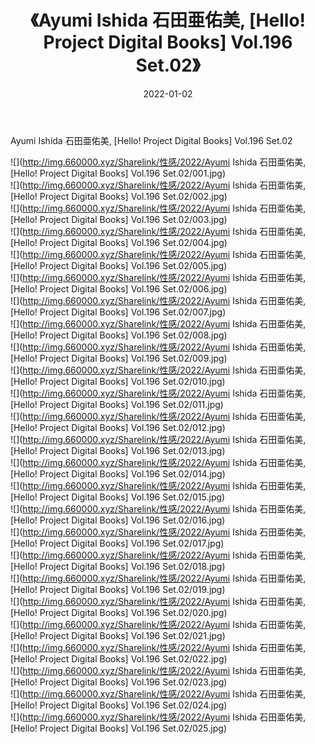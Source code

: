 ﻿---
layout: post
title:  《Ayumi Ishida 石田亜佑美, [Hello! Project Digital Books] Vol.196 Set.02》
date:   2022-01-02
img: http://img.660000.xyz/Sharelink/性感/2022/Ayumi Ishida 石田亜佑美, [Hello! Project Digital Books] Vol.196 Set.02/000.jpg
categories: [美女, 清纯, 唯美]
---

Ayumi Ishida 石田亜佑美, [Hello! Project Digital Books] Vol.196 Set.02

  ![](http://img.660000.xyz/Sharelink/性感/2022/Ayumi Ishida 石田亜佑美, [Hello! Project Digital Books] Vol.196 Set.02/001.jpg) <br> ![](http://img.660000.xyz/Sharelink/性感/2022/Ayumi Ishida 石田亜佑美, [Hello! Project Digital Books] Vol.196 Set.02/002.jpg) <br> ![](http://img.660000.xyz/Sharelink/性感/2022/Ayumi Ishida 石田亜佑美, [Hello! Project Digital Books] Vol.196 Set.02/003.jpg) <br> ![](http://img.660000.xyz/Sharelink/性感/2022/Ayumi Ishida 石田亜佑美, [Hello! Project Digital Books] Vol.196 Set.02/004.jpg) <br> ![](http://img.660000.xyz/Sharelink/性感/2022/Ayumi Ishida 石田亜佑美, [Hello! Project Digital Books] Vol.196 Set.02/005.jpg) <br> ![](http://img.660000.xyz/Sharelink/性感/2022/Ayumi Ishida 石田亜佑美, [Hello! Project Digital Books] Vol.196 Set.02/006.jpg) <br> ![](http://img.660000.xyz/Sharelink/性感/2022/Ayumi Ishida 石田亜佑美, [Hello! Project Digital Books] Vol.196 Set.02/007.jpg) <br> ![](http://img.660000.xyz/Sharelink/性感/2022/Ayumi Ishida 石田亜佑美, [Hello! Project Digital Books] Vol.196 Set.02/008.jpg) <br> ![](http://img.660000.xyz/Sharelink/性感/2022/Ayumi Ishida 石田亜佑美, [Hello! Project Digital Books] Vol.196 Set.02/009.jpg) <br> ![](http://img.660000.xyz/Sharelink/性感/2022/Ayumi Ishida 石田亜佑美, [Hello! Project Digital Books] Vol.196 Set.02/010.jpg) <br> ![](http://img.660000.xyz/Sharelink/性感/2022/Ayumi Ishida 石田亜佑美, [Hello! Project Digital Books] Vol.196 Set.02/011.jpg) <br> ![](http://img.660000.xyz/Sharelink/性感/2022/Ayumi Ishida 石田亜佑美, [Hello! Project Digital Books] Vol.196 Set.02/012.jpg) <br> ![](http://img.660000.xyz/Sharelink/性感/2022/Ayumi Ishida 石田亜佑美, [Hello! Project Digital Books] Vol.196 Set.02/013.jpg) <br> ![](http://img.660000.xyz/Sharelink/性感/2022/Ayumi Ishida 石田亜佑美, [Hello! Project Digital Books] Vol.196 Set.02/014.jpg) <br> ![](http://img.660000.xyz/Sharelink/性感/2022/Ayumi Ishida 石田亜佑美, [Hello! Project Digital Books] Vol.196 Set.02/015.jpg) <br> ![](http://img.660000.xyz/Sharelink/性感/2022/Ayumi Ishida 石田亜佑美, [Hello! Project Digital Books] Vol.196 Set.02/016.jpg) <br> ![](http://img.660000.xyz/Sharelink/性感/2022/Ayumi Ishida 石田亜佑美, [Hello! Project Digital Books] Vol.196 Set.02/017.jpg) <br> ![](http://img.660000.xyz/Sharelink/性感/2022/Ayumi Ishida 石田亜佑美, [Hello! Project Digital Books] Vol.196 Set.02/018.jpg) <br> ![](http://img.660000.xyz/Sharelink/性感/2022/Ayumi Ishida 石田亜佑美, [Hello! Project Digital Books] Vol.196 Set.02/019.jpg) <br> ![](http://img.660000.xyz/Sharelink/性感/2022/Ayumi Ishida 石田亜佑美, [Hello! Project Digital Books] Vol.196 Set.02/020.jpg) <br> ![](http://img.660000.xyz/Sharelink/性感/2022/Ayumi Ishida 石田亜佑美, [Hello! Project Digital Books] Vol.196 Set.02/021.jpg) <br> ![](http://img.660000.xyz/Sharelink/性感/2022/Ayumi Ishida 石田亜佑美, [Hello! Project Digital Books] Vol.196 Set.02/022.jpg) <br> ![](http://img.660000.xyz/Sharelink/性感/2022/Ayumi Ishida 石田亜佑美, [Hello! Project Digital Books] Vol.196 Set.02/023.jpg) <br> ![](http://img.660000.xyz/Sharelink/性感/2022/Ayumi Ishida 石田亜佑美, [Hello! Project Digital Books] Vol.196 Set.02/024.jpg) <br> ![](http://img.660000.xyz/Sharelink/性感/2022/Ayumi Ishida 石田亜佑美, [Hello! Project Digital Books] Vol.196 Set.02/025.jpg) <br>